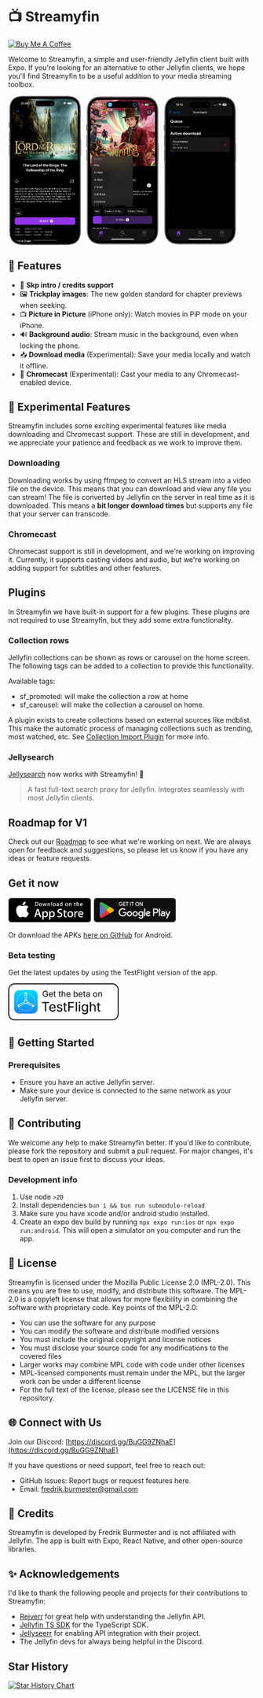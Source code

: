 # 📺 Streamyfin

<a href="https://www.buymeacoffee.com/fredrikbur3" target="_blank"><img src="https://www.buymeacoffee.com/assets/img/custom_images/orange_img.png" alt="Buy Me A Coffee" style="height: 41px !important;width: 174px !important;box-shadow: 0px 3px 2px 0px rgba(190, 190, 190, 0.5) !important;-webkit-box-shadow: 0px 3px 2px 0px rgba(190, 190, 190, 0.5) !important;" ></a>

Welcome to Streamyfin, a simple and user-friendly Jellyfin client built with Expo. If you're looking for an alternative to other Jellyfin clients, we hope you'll find Streamyfin to be a useful addition to your media streaming toolbox.

<div style="display: flex; flex-direction: row; gap: 8px">
  <img width=150 src="./assets/images/screenshots/screenshot1.png" />
  <img width=150 src="./assets/images/screenshots/screenshot3.png" />
  <img width=150 src="./assets/images/screenshots/screenshot2.png" />
  
</div>

## 🌟 Features

- 🚀 **Skp intro / credits support**
- 🖼️ **Trickplay images**: The new golden standard for chapter previews when seeking.
- 📺 **Picture in Picture** (iPhone only): Watch movies in PiP mode on your iPhone.
- 🔊 **Background audio**: Stream music in the background, even when locking the phone.
- 📥 **Download media** (Experimental): Save your media locally and watch it offline.
- 📡 **Chromecast** (Experimental): Cast your media to any Chromecast-enabled device.

## 🧪 Experimental Features

Streamyfin includes some exciting experimental features like media downloading and Chromecast support. These are still in development, and we appreciate your patience and feedback as we work to improve them.

### Downloading

Downloading works by using ffmpeg to convert an HLS stream into a video file on the device. This means that you can download and view any file you can stream! The file is converted by Jellyfin on the server in real time as it is downloaded. This means a **bit longer download times** but supports any file that your server can transcode.

### Chromecast

Chromecast support is still in development, and we're working on improving it. Currently, it supports casting videos and audio, but we're working on adding support for subtitles and other features.

## Plugins

In Streamyfin we have built-in support for a few plugins. These plugins are not required to use Streamyfin, but they add some extra functionality.

### Collection rows

Jellyfin collections can be shown as rows or carousel on the home screen.
The following tags can be added to a collection to provide this functionality.

Available tags:

- sf_promoted: will make the collection a row at home
- sf_carousel: will make the collection a carousel on home.

A plugin exists to create collections based on external sources like mdblist. This make the automatic process of managing collections such as trending, most watched, etc.
See [Collection Import Plugin](https://github.com/lostb1t/jellyfin-plugin-collection-import) for more info.

### Jellysearch

[Jellysearch](https://gitlab.com/DomiStyle/jellysearch) now works with Streamyfin! 🚀

> A fast full-text search proxy for Jellyfin. Integrates seamlessly with most Jellyfin clients.

## Roadmap for V1

Check out our [Roadmap](https://github.com/users/fredrikburmester/projects/5) to see what we're working on next. We are always open for feedback and suggestions, so please let us know if you have any ideas or feature requests.

## Get it now

<div style="display: flex; gap: 5px;">
  <a href="https://apps.apple.com/app/streamyfin/id6593660679?l=en-GB"><img height=50 alt="Get Streamyfin on App Store" src="./assets/Download_on_the_App_Store_Badge.png"/></a>
  <a href="https://play.google.com/store/apps/details?id=com.fredrikburmester.streamyfin"><img height=50 alt="Get the beta on Google Play" src="./assets/Google_Play_Store_badge_EN.svg"/></a>
</div>

Or download the APKs [here on GitHub](https://github.com/fredrikburmester/streamyfin/releases) for Android.

### Beta testing

Get the latest updates by using the TestFlight version of the app.

<a href="https://testflight.apple.com/join/CWBaAAK2">
  <img height=75 alt="Get the beta on TestFlight" src="./assets/Get_the_beta_on_Testflight.svg"/>
</a>

## 🚀 Getting Started

### Prerequisites

- Ensure you have an active Jellyfin server.
- Make sure your device is connected to the same network as your Jellyfin server.

## 🙌 Contributing

We welcome any help to make Streamyfin better. If you'd like to contribute, please fork the repository and submit a pull request. For major changes, it's best to open an issue first to discuss your ideas.

### Development info

1. Use node `>20`
2. Install dependencies `bun i && bun run submodule-reload`
3. Make sure you have xcode and/or android studio installed.
4. Create an expo dev build by running `npx expo run:ios` or `npx expo run:android`. This will open a simulator on you computer and run the app.

## 📄 License

Streamyfin is licensed under the Mozilla Public License 2.0 (MPL-2.0).
This means you are free to use, modify, and distribute this software. The MPL-2.0 is a copyleft license that allows for more flexibility in combining the software with proprietary code.
Key points of the MPL-2.0:

- You can use the software for any purpose
- You can modify the software and distribute modified versions
- You must include the original copyright and license notices
- You must disclose your source code for any modifications to the covered files
- Larger works may combine MPL code with code under other licenses
- MPL-licensed components must remain under the MPL, but the larger work can be under a different license
- For the full text of the license, please see the LICENSE file in this repository.

## 🌐 Connect with Us

Join our Discord: [https://discord.gg/BuGG9ZNhaE](https://discord.gg/BuGG9ZNhaE)

If you have questions or need support, feel free to reach out:

- GitHub Issues: Report bugs or request features here.
- Email: [fredrik.burmester@gmail.com](mailto:fredrik.burmester@gmail.com)

## 📝 Credits

Streamyfin is developed by Fredrik Burmester and is not affiliated with Jellyfin. The app is built with Expo, React Native, and other open-source libraries.

## ✨ Acknowledgements

I'd like to thank the following people and projects for their contributions to Streamyfin:

- [Reiverr](https://github.com/aleksilassila/reiverr) for great help with understanding the Jellyfin API.
- [Jellyfin TS SDK](https://github.com/jellyfin/jellyfin-sdk-typescript) for the TypeScript SDK.
- [Jellyseerr](https://github.com/Fallenbagel/jellyseerr) for enabling API integration with their project.
- The Jellyfin devs for always being helpful in the Discord.

## Star History

[![Star History Chart](https://api.star-history.com/svg?repos=fredrikburmester/streamyfin&type=Date)](https://star-history.com/#fredrikburmester/streamyfin&Date)
